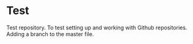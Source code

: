 # Test
Test repository.
To test setting up and working with Github repositories.
Adding a branch to the master file.
